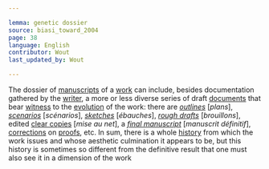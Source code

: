```yaml
---

lemma: genetic dossier
source: biasi_toward_2004
page: 38
language: English
contributor: Wout
last_updated_by: Wout

---
```


The dossier of [manuscripts](manuscript.html) of a [work](work.html) can include, besides documentation gathered by the [writer](writer.html), a more or less diverse series of draft [documents](document.html) that bear [witness](witness.html) to the [evolution](genesis.html) of the work: there are _[outlines](outline.html)_ [_plans_], _[scenarios](scenario.html)_ [_scénarios_], _[sketches](sketch.html)_ [_ébauches_], _[rough drafts](draft.html)_ [_brouillons_], edited [clear copies](fairCopy.html) [_mise au net_], a _[final manuscript](manuscriptFinal.html)_ [_manuscrit définitif_], [corrections](correction.html) on [proofs](pageProofs.html), etc. In sum, there is a whole [history](history.html) from which the work issues and whose aesthetic culmination it appears to be, but this history is sometimes so different from the definitive result that one must also see it in a dimension of the work
